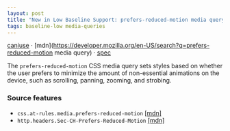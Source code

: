 ```yaml
---
layout: post
title: "New in Low Baseline Support: prefers-reduced-motion media query"
tags: baseline-low media-queries
---
```


[caniuse](https://caniuse.com/?search=prefers-reduced-motion) · [mdn](https://developer.mozilla.org/en-US/search?q=prefers-reduced-motion media query) · [spec](https://drafts.csswg.org/mediaqueries-5/#prefers-reduced-motion)

The `prefers-reduced-motion` CSS media query sets styles based on whether the user prefers to minimize the amount of non-essential animations on the device, such as scrolling, panning, zooming, and strobing.

### Source features

- ``css.at-rules.media.prefers-reduced-motion`` [[mdn]](https://developer.mozilla.org/en-US/search?q=css.at-rules.media.prefers-reduced-motion)
- ``http.headers.Sec-CH-Prefers-Reduced-Motion`` [[mdn]](https://developer.mozilla.org/en-US/search?q=http.headers.Sec-CH-Prefers-Reduced-Motion)
